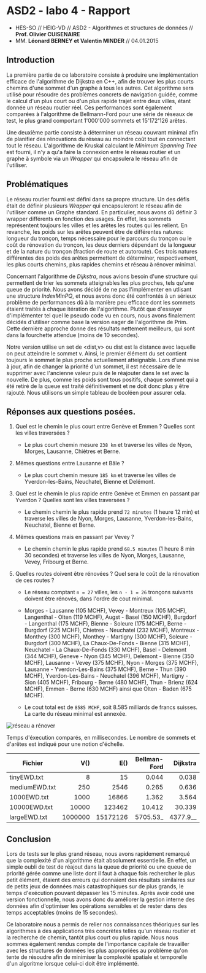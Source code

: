 ASD2 - labo 4 - Rapport
=====================

- HES-SO // HEIG-VD // ASD2 - Algorithmes et structures de données // **Prof. Olivier CUISENAIRE**
- MM. **Léonard BERNEY et Valentin MINDER** // 04.01.2015

Introduction
----------------------
La première partie de ce laboratoire consiste à produire une implémentation efficace de l'algorithme de Dijkstra en C++, afin de trouver les plus courts chemins d'une sommet d'un graphe à tous les autres. Cet algorithme sera utilisé pour résoudre des problèmes concrets de navigation guidée, comme le calcul d'un plus court ou d'un plus rapide trajet entre deux villes, étant donnée un réseau routier réel. Ces performances sont également comparées à l'algorithme de Bellmann-Ford pour une série de réseaux de test, le plus grand comportant 1'000'000 sommets et 15'172'126	arêtes.

Une deuxième partie consiste à déterminer un réseau couvrant minimal afin de planifier des rénovations du réseau au moindre coût tout en connectant tout le réseau. L'algorithme de Kruskal calculant le _Minimum Spanning Tree_ est fourni, il n'y a qu'a faire la connexion entre le réseau routier et un graphe à symbole via un _Wrapper_ qui encapsulera le réseau afin de l'utiliser.

Problématiques
------------------
Le réseau routier fourni est défini dans sa propre structure. Un des défis était de définir plusieurs _Wrapper_ qui encapsuleront le réseau afin de l'utiliser comme un Graphe standard. En particulier, nous avons dû définir 3 wrapper différents en fonction des usages. En effet, les sommets représentent toujours les villes et les arêtes les routes qui les relient. En revanche, les poids sur les arêtes peuvent être de différentes natures: longueur du tronçon, temps nécessaire pour le parcours du tronçon ou le coût de rénovation du tronçon, les deux derniers dépendant de la longueur et de la nature du tronçon (fraction de route et autoroute). Ces trois natures différentes des poids des arêtes permettent de déterminer, respectivement, les plus courts chemins, plus rapides chemins et réseau à rénover minimal.

Concernant l'algorithme de _Dijkstra_, nous avions besoin d'une structure qui permettent de trier les sommets atteignables les plus proches, tels qu'une queue de priorité. Nous avons décidé de ne pas l'implémenter en utlisant une structure _IndexMinPQ_, et nous avons donc été confrontés à un 
sérieux problème de performances dû à la manière peu efficace dont les sommets étaient traités à chaque itération de 
l'algorithme. Plutôt que d'essayer d'implémenter tel quel le pseudo code vu en cours, nous avons finalement décidés d'utiliser
comme base la version eager de l'algorithme de Prim. Cette dernière approche donne des résultats nettement meilleurs, qui sont
dans la fourchette attendue (moins de 10 secondes). 

Notre version utilise un set de <dist,v> ou dist est la distance avec laquelle on peut atteindre le sommet v. Ainsi, le premier élément du set contient toujours le sommet le plus proche actuellement atteignable. Lors d'une mise à jour, afin de changer la priorité d'un sommet, il est nécessaire de le supprimer avec l'ancienne valeur puis de le réajouter dans le set avec la nouvelle. De plus, comme les poids sont tous positifs, chaque sommet qui a été retiré de la queue est traité définitivement et ne doit donc plus y être rajouté. Nous utilisons un simple tableau de booléen pour assurer cela.

Réponses aux questions posées.
------------------

1. Quel est le chemin le plus court entre Genève et Emmen ? Quelles sont les villes traversées ?

   * Le plus court chemin mesure `238 km` et traverse les villes de Nyon, Morges, Lausanne, Chiètres et Berne.

2. Mêmes questions entre Lausanne et Bâle ?

   * Le plus court chemin mesure `185 km` et traverse les villes de Yverdon-les-Bains, Neuchatel, Bienne et Delémont.

3. Quel est le chemin le plus rapide entre Genève et Emmen en passant par Yverdon ? Quelles sont les villes traversées ?

   * Le chemin chemin le plus rapide prend `72 minutes` (1 heure 12 min) et traverse les villes 
de Nyon, Morges, Lausanne, Yverdon-les-Bains, Neuchatel, Bienne et Berne.

4. Mêmes questions mais en passant par Vevey ?

   * Le chemin chemin le plus rapide prend `68.5 minutes` (1 heure 8 min 30 secondes) et traverse les villes 
de Nyon, Morges, Lausanne, Vevey, Fribourg et Berne.

5. Quelles routes doivent être rénovées ? Quel sera le coût de la rénovation de ces routes ?

   * Le réseau comptant `n = 27` villes, les `n - 1 = 26` tronçons suivants doivent être rénovés, 
dans l'ordre de cout minimal.

   * Morges - Lausanne (105 MCHF), Vevey - Montreux (105 MCHF), Langenthal - Olten (119 MCHF), 
Augst - Basel (150 MCHF), Burgdorf - Langenthal (175 MCHF), Bienne - Soleure (175 MCHF), 
Berne - Burgdorf (225 MCHF), Chietres - Neuchatel (232 MCHF), Montreux - Monthey (300 MCHF), 
Monthey - Martigny (300 MCHF), Soleure - Burgdorf (300 MCHF), La Chaux-De-Fonds - Bienne (315 MCHF), 
Neuchatel - La Chaux-De-Fonds (330 MCHF), Basel - Delemont (344 MCHF), Geneve - Nyon (345 MCHF), 
Delemont - Bienne (350 MCHF), Lausanne - Vevey (375 MCHF), Nyon - Morges (375 MCHF), 
Lausanne - Yverdon-Les-Bains (375 MCHF), Berne - Thun (390 MCHF), 
Yverdon-Les-Bains - Neuchatel (396 MCHF), Martigny - Sion (405 MCHF), 
Fribourg - Berne (480 MCHF), Thun - Brienz (624 MCHF), Emmen - Berne (630 MCHF) ainsi que Olten - Baden (675 MCHF).

   * Le cout total est de `8585 MCHF`, soit 8.585 milliards de francs suisses. La carte du réseau minimal est annexée.

![réseau a rénover](https://raw.githubusercontent.com/ValentinMinder/ASD/b0cfaa79f0a498ed50b6eddebad2faad55ab950a/Question5-reseau.png?token=AFPQ76MwsZ7eqLSnSLpvfnYyyn7W6Mcrks5UsraDwA%3D%3D)

Temps d'éxecution comparés, en millisecondes. Le nombre de sommets et d'arêtes est indiqué pour une notion d'échelle.

Fichier   | V() | E() |   Bellman-Ford | Dijkstra
--------|---:|---:|------:| ----:
tinyEWD.txt  | 8 | 15 |   0.044 | 0.038
mediumEWD.txt  | 250 | 2546 |  0.265 | 0.636
1000EWD.txt  | 1000 | 16866 |   1.362 | 3.564
10000EWD.txt  | 10000 | 123462 |   10.412 | 30.339
largeEWD.txt  | 1000000 | 15172126 |   5705.53_ | 4377.9__

Conclusion
------------------

Lors de tests sur le plus grand réseau, nous avons rapidement remarqué que la complexité d'un algorithme était absolument essentielle. En effet, un simple oubli de test de réajout dans la queue de priorité ou une queue de priorité gérée comme une liste dont il faut à chaque fois rechercher le plus petit élément, étaient des erreurs qui donnaient des résultats similaires sur de petits jeux de données mais catastrophiques sur de plus grands, le temps d'exécution pouvant dépasser les 15 minutes. Après avoir codé une version fonctionnelle, nous avons donc du améliorer la gestion interne des données afin d'optimiser les opérations sensibles et de rester dans des temps acceptables (moins de 15 secondes).

Ce laboratoire nous a permis de relier nos connaissances théoriques sur les algorithmes à des applications très concrètes telles qu'un réseau routier et la recherche de chemin, tantôt plus court ou plus rapide. Nous nous sommes également rendus compte de l'importance capitale de travailler avec les structures de données les plus appropriées au problème qu'on tente de résoudre afin de minimiser la complexité spatiale et temporelle d'un algoritme lorsque celui-ci doit être implémenté.
